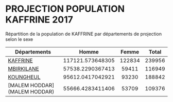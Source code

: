 # PROJECTION POPULATION KAFFRINE 2017
	
Répartition de la population de KAFFRINE par départements de projection selon le sexe
	
| Départements  | Homme | Femme | Total |
| --------- |:-----:|:-----:|:-----:|
| [KAFFRINE](KAFFRINE) | 117121.573648305 | 122834 | 239956 |
| [MBIRKILANE](MBIRKILANE) | 57538.2290367413 | 59411 | 116949 |
| [KOUNGHEUL](KOUNGHEUL) | 95612.0417042921 | 93230 | 188842 |
| [MALEM HODDAR](MALEM HODDAR) | 55666.4283411406 | 53709 | 109376 |
